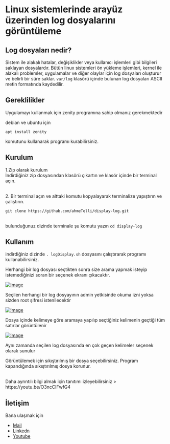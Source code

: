 # Linux sistemlerinde arayüz üzerinden log dosyalarını görüntüleme

## Log dosyaları nedir?
Sistem ile alakalı hatalar, değişiklikler veya kullanıcı işlemleri gibi bilgileri saklayan dosyalardır. Bütün linux sistemleri ön yükleme işlemleri, kernel ile alakalı problemler, uygulamalar ve diğer olaylar için log dosyaları oluşturur ve belirli bir süre saklar. 
` var/log ` klasörü içinde bulunan log dosyaları ASCII metin formatında kaydedilir.
 


## Gereklilikler

Uygulamayı kullanmak için zenity programına sahip olmanız gerekmektedir

debian ve ubuntu için <br>
```
apt install zenity 
```
komutunu kullanarak programı kurabilirsiniz.

## Kurulum
1.Zip olarak kurulum <br>
  İndirdiğiniz zip dosyasından klasörü çıkartın ve klasör içinde bir terminal açın.
  
<br>
2. Bir terminal açın ve alttaki komutu kopyalayarak terminalize yapıştırın ve çalıştırın. 
<br>

```
git clone https://github.com/ahmeTelli/display-log.git
```
<br> bulunduğunuz dizinde terminale şu komutu yazın ` cd display-log ` 


## Kullanım
indirdiğiniz dizinde ` . logDisplay.sh ` dosyasını çalıştırarak programı kullanabilirsiniz.

Herhangi bir log dosyası seçtikten sonra size arama yapmak isteyip istemediğinizi soran bir seçenek ekranı çıkacaktır.

[![image](https://www.linkpicture.com/q/sorgu.png)](https://www.linkpicture.com/view.php?img=LPic61e2683a160ce30739305)


Seçilen herhangi bir log dosyayının admin yetkisinde okuma izni yoksa sizden root şifresi istenilecektir <br>

[![image](https://www.linkpicture.com/q/sifre.png)](https://www.linkpicture.com/view.php?img=LPic61e042e5376ee92885307)

Dosya içinde kelimeye göre aramaya yapılıp seçtiğiniz kelimenin geçtiği tüm satırlar görüntülenir


[![image](https://www.linkpicture.com/q/first_14.png)](https://www.linkpicture.com/view.php?img=LPic61e03bfa408bc983218585)

Aynı zamanda seçilen log dosyasında en çok geçen kelimeler seçenek olarak sunulur <br>

Görüntülemek için sıkıştırılmış bir dosya seçebilirsiniz. Program kapandığında sıkıştırılmış dosya korunur.

<br>
Daha ayrıntılı bilgi almak için tanıtımı izleyebilirsiniz > https://youtu.be/O3ncClFwfG4
<br>


## İletişim
Bana ulaşmak için 
- [Mail](https://www.google.com)
- [Linkedn](linkedin.com/in/ahmet-t-b138a1194)
- [Youtube](https://youtu.be/O3ncClFwfG4) 


